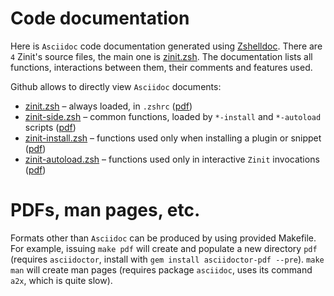 # Code documentation

Here is `Asciidoc` code documentation generated using [Zshelldoc](https://github.com/z-shell/zshelldoc).
There are `4` Zinit's source files, the main one is [zinit.zsh](zinit.zsh.adoc). The documentation
lists all functions, interactions between them, their comments and features used.

Github allows to directly view `Asciidoc` documents:
 * [zinit.zsh](zinit.zsh.adoc) – always loaded, in `.zshrc` ([pdf](https://z-shell.github.io/zinit/wiki/zinit.zsh))
 * [zinit-side.zsh](zinit-side.zsh.adoc) – common functions, loaded by `*-install` and `*-autoload` scripts ([pdf](https://z-shell.github.io/zinit/wiki/zinit-side.zsh))
 * [zinit-install.zsh](zinit-install.zsh.adoc) – functions used only when installing a plugin or snippet ([pdf](https://z-shell.github.io/zinit/wiki/zinit-install.zsh))
 * [zinit-autoload.zsh](zinit-autoload.zsh.adoc) – functions used only in interactive `Zinit` invocations ([pdf](https://z-shell.github.io/zinit/wiki/zinit-autoload.zsh/))

# PDFs, man pages, etc.

Formats other than `Asciidoc` can be produced by using provided Makefile. For example, issuing
`make pdf` will create and populate a new directory `pdf` (requires `asciidoctor`, install with
`gem install asciidoctor-pdf --pre`). `make man` will create man pages (requires package `asciidoc`,
uses its command `a2x`, which is quite slow).

